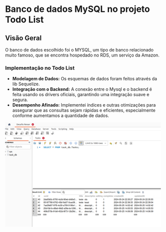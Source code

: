 # Banco de dados MySQL no projeto Todo List

## Visão Geral

O banco de dados escolhido foi o MYSQL, um tipo de banco relacionado muito famoso, que se encontra hospedado no RDS, um serviço da Amazon.

### Implementação no Todo List

- **Modelagem de Dados:** Os esquemas de dados foram feitos através da lib Sequelize.
- **Integração com o Backend:** A conexão entre o Mysql e o backend é feita usando os drivers oficiais, garantindo uma integração suave e segura.
- **Desempenho Afinado:** Implementei índices e outras otimizações para assegurar que as consultas sejam rápidas e eficientes, especialmente conforme aumentamos a quantidade de dados.

![mysql](../images/mysql.png)
